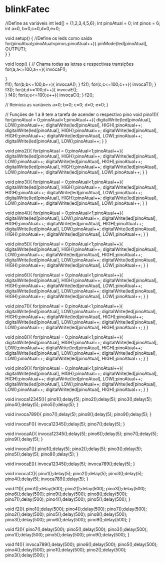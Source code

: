 # blinkFatec
//Define as variáveis
int led[] = {1,2,3,4,5,6};
int pinoAtual = 0;
int pinos = 6;
int a=0, b=0,c=0,d=0,e=0;

void setup() {
  //Define os leds como saída
  for(pinoAtual;pinoAtual<pinos;pinoAtual++){
    pinMode(led[pinoAtual], OUTPUT);  
  }
}

void loop() {
// Chama todas as letras e respectivas transições
 for(a;a<=100;a++){
  invocaF();

 }  
 f1();
 for(b;b<=100;b++){
  invocaA();
 }
 f2();
 for(c;c<=100;c++){
  invocaT();
 }
 f3();
 for(d;d<=100;d++){
  invocaE();  
 }
 f4();
 for(e;e<=100;e++){
  invocaC();
 }
 f2();

// Reinicia as variáveis
 a=0;
 b=0;
 c=0;
 d=0;
 e=0;
}

// Funções de 1 a 9 tem a tarefa de acender o respectivo pino
void pino1(){
  for(pinoAtual = 0;pinoAtual<1;pinoAtual++){
    digitalWrite(led[pinoAtual], LOW);pinoAtual++;
    digitalWrite(led[pinoAtual], HIGH);pinoAtual++;
    digitalWrite(led[pinoAtual], HIGH);pinoAtual++;
    digitalWrite(led[pinoAtual], HIGH);pinoAtual++;
    digitalWrite(led[pinoAtual], LOW);pinoAtual++;
    digitalWrite(led[pinoAtual], LOW);pinoAtual++;
  }
}


void pino2(){
  for(pinoAtual = 0;pinoAtual<1;pinoAtual++){
    digitalWrite(led[pinoAtual], HIGH);pinoAtual++;
    digitalWrite(led[pinoAtual], LOW);pinoAtual++;
    digitalWrite(led[pinoAtual], HIGH);pinoAtual++;
    digitalWrite(led[pinoAtual], HIGH);pinoAtual++;
    digitalWrite(led[pinoAtual], LOW);pinoAtual++;
    digitalWrite(led[pinoAtual], LOW);pinoAtual++;
  }
}


void pino3(){
  for(pinoAtual = 0;pinoAtual<1;pinoAtual++){
    digitalWrite(led[pinoAtual], HIGH);pinoAtual++;
    digitalWrite(led[pinoAtual], HIGH);pinoAtual++;
    digitalWrite(led[pinoAtual], LOW);pinoAtual++;
    digitalWrite(led[pinoAtual], HIGH);pinoAtual++;
    digitalWrite(led[pinoAtual], LOW);pinoAtual++;
    digitalWrite(led[pinoAtual], LOW);pinoAtual++;
  }
}


void pino4(){
  for(pinoAtual = 0;pinoAtual<1;pinoAtual++){
    digitalWrite(led[pinoAtual], LOW);pinoAtual++;
    digitalWrite(led[pinoAtual], HIGH);pinoAtual++;
    digitalWrite(led[pinoAtual], HIGH);pinoAtual++;
    digitalWrite(led[pinoAtual], LOW);pinoAtual++;
    digitalWrite(led[pinoAtual], HIGH);pinoAtual++;
    digitalWrite(led[pinoAtual], LOW);pinoAtual++;
  }
}

void pino5(){
  for(pinoAtual = 0;pinoAtual<1;pinoAtual++){
    digitalWrite(led[pinoAtual], HIGH);pinoAtual++;
    digitalWrite(led[pinoAtual], LOW);pinoAtual++;
    digitalWrite(led[pinoAtual], HIGH);pinoAtual++;
    digitalWrite(led[pinoAtual], LOW);pinoAtual++;
    digitalWrite(led[pinoAtual], HIGH);pinoAtual++;
    digitalWrite(led[pinoAtual], LOW);pinoAtual++;
  }
}

void pino6(){
  for(pinoAtual = 0;pinoAtual<1;pinoAtual++){
    digitalWrite(led[pinoAtual], HIGH);pinoAtual++;
    digitalWrite(led[pinoAtual], HIGH);pinoAtual++;
    digitalWrite(led[pinoAtual], LOW);pinoAtual++;
    digitalWrite(led[pinoAtual], LOW);pinoAtual++;
    digitalWrite(led[pinoAtual], HIGH);pinoAtual++;
    digitalWrite(led[pinoAtual], LOW);pinoAtual++;
  }
}

void pino7(){
  for(pinoAtual = 0;pinoAtual<1;pinoAtual++){
    digitalWrite(led[pinoAtual], LOW);pinoAtual++;
    digitalWrite(led[pinoAtual], HIGH);pinoAtual++;
    digitalWrite(led[pinoAtual], HIGH);pinoAtual++;
    digitalWrite(led[pinoAtual], LOW);pinoAtual++;
    digitalWrite(led[pinoAtual], LOW);pinoAtual++;
    digitalWrite(led[pinoAtual], HIGH);pinoAtual++;
  }
}

void pino8(){
  for(pinoAtual = 0;pinoAtual<1;pinoAtual++){
    digitalWrite(led[pinoAtual], HIGH);pinoAtual++;
    digitalWrite(led[pinoAtual], LOW);pinoAtual++;
    digitalWrite(led[pinoAtual], HIGH);pinoAtual++;
    digitalWrite(led[pinoAtual], LOW);pinoAtual++;
    digitalWrite(led[pinoAtual], LOW);pinoAtual++;
    digitalWrite(led[pinoAtual], HIGH);pinoAtual++;
  }
}

void pino9(){
  for(pinoAtual = 0;pinoAtual<1;pinoAtual++){
    digitalWrite(led[pinoAtual], HIGH);pinoAtual++;
    digitalWrite(led[pinoAtual], HIGH);pinoAtual++;
    digitalWrite(led[pinoAtual], LOW);pinoAtual++;
    digitalWrite(led[pinoAtual], LOW);pinoAtual++;
    digitalWrite(led[pinoAtual], LOW);pinoAtual++;
    digitalWrite(led[pinoAtual], HIGH);pinoAtual++;
  }
}

void invoca12345(){
  pino1();delay(5);
  pino2();delay(5);
  pino3();delay(5);
  pino4();delay(5);
  pino5();delay(5);
}

void invoca789(){
  pino7();delay(5);
  pino8();delay(5);
  pino9();delay(5);
}

void invocaF(){
  invoca12345();delay(5);
  pino7();delay(5);
}

void invocaA(){
  invoca12345();delay(5);
  pino6();delay(5);
  pino7();delay(5);
  pino9();delay(5);
}

void invocaT(){
  pino1();delay(5);
  pino2();delay(5);
  pino3();delay(5);
  pino5();delay(5);
  pino8();delay(5);
}

void invocaE(){
  invoca12345();delay(5);
  invoca789();delay(5);
}

void invocaC(){
  pino1();delay(5);
  pino2();delay(5);
  pino3();delay(5);
  pino4();delay(5);
  invoca789();delay(5);
}

void f1(){
  pino1();delay(500);
  pino2();delay(500);
  pino3();delay(500);
  pino6();delay(500);
  pino9();delay(500);
  pino8();delay(500);
  pino7();delay(500);
  pino4();delay(500);
  pino5();delay(500);
}

void f2(){
  pino1();delay(500);
  pino4();delay(500);
  pino7();delay(500);
  pino2();delay(500);
  pino5();delay(500);
  pino8();delay(500);
  pino3();delay(500);
  pino6();delay(500);
  pino9();delay(500);
}

void f3(){
  pino7();delay(500);
  pino5();delay(500);
  pino3();delay(500);
  pino1();delay(500);
  pino5();delay(500);
  pino9();delay(500);
}

void f4(){
  invoca789();delay(500);
  pino6();delay(500);
  pino5();delay(500);
  pino4();delay(500);
  pino1();delay(500);
  pino2();delay(500);
  pino3();delay(500);
}
